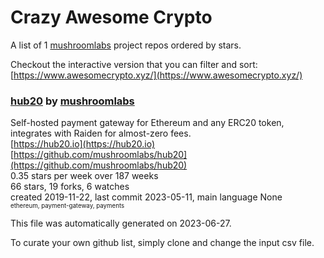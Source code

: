 # Crazy Awesome Crypto
A list of 1 [mushroomlabs](https://github.com/mushroomlabs) project repos ordered by stars.  

Checkout the interactive version that you can filter and sort: 
[https://www.awesomecrypto.xyz/](https://www.awesomecrypto.xyz/)  


### [hub20](https://github.com/mushroomlabs/hub20) by [mushroomlabs](https://github.com/mushroomlabs)  
Self-hosted payment gateway for Ethereum and any ERC20 token, integrates with Raiden for almost-zero fees.  
[https://hub20.io](https://hub20.io)  
[https://github.com/mushroomlabs/hub20](https://github.com/mushroomlabs/hub20)  
0.35 stars per week over 187 weeks  
66 stars, 19 forks, 6 watches  
created 2019-11-22, last commit 2023-05-11, main language None  
<sub><sup>ethereum, payment-gateway, payments</sup></sub>


This file was automatically generated on 2023-06-27.  

To curate your own github list, simply clone and change the input csv file.  